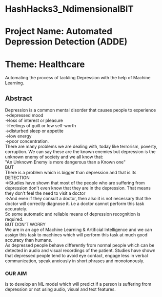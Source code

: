 # HashHacks3_NdimensionalBIT
# Project Name: Automated Depression Detection (ADDE)
# Theme: Healthcare
Automating the process of tackling Depression with the help of Machine Learning. <br>

## Abstract

Depression is a common mental disorder that causes people to experience 
->depressed mood<br>
->loss of interest or pleasure<br>
->feelings of guilt or low self-worth<br>
->disturbed sleep or appetite<br>
->low energy<br>
->poor concentration.<br>
There are many problems we are dealing with, today like terrorism, poverty, corruption. We can say these are the known enemies but depression is the unknown enemy of society and we all know that:<br>
"An Unknown Enemy is more dangerous than a Known one"<br>
 BUT <br>
There is a problem which is bigger than depression and that is its DETECTION<br>
=>Studies have shown that most of the people who are suffering from depression don't even know that they are in the depression. That means they don't feel the need to visit a doctor<br>
=>And even if they consult a doctor, then also it is not necessary that the doctor will correctly diagnose it. i.e a doctor cannot perform this task accurately.<br>
So some automatic and reliable means of depression recognition is required.<br>
BUT DON'T WORRY<br>
We are in an age of Machine Learning & Artificial Intelligence and we can assign this task to machines which will perform this task at much good accuracy than humans.<br>
As depressed people behave differently from normal people which can be detected in audio and visual recordings of the patient. Studies have shown that depressed people tend to avoid eye contact, engage less in verbal communication, speak anxiously in short phrases and monotonously.<br>
### OUR AIM<br>
is to develop an ML model which will predict if a person is suffering from depression or not using audio, visual and text features.<br>

